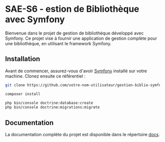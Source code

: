 # SAE-S6 - estion de Bibliothèque avec Symfony

Bienvenue dans le projet de gestion de bibliothèque développé avec Symfony. Ce projet vise à fournir une application de gestion complète pour une bibliothèque, en utilisant le framework Symfony.

## Installation

Avant de commencer, assurez-vous d'avoir [Symfony](https://symfony.com/download) installé sur votre machine. Clonez ensuite ce référentiel :

```bash
git clone https://github.com/votre-nom-utilisateur/gestion-biblio-symfony.git

composer install

php bin/console doctrine:database:create
php bin/console doctrine:migrations:migrate

```

## Documentation

La documentation complète du projet est disponible dans le répertoire [docs](#).
